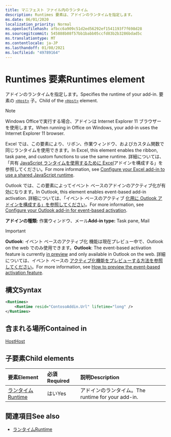 ```yaml
---
title: マニフェスト ファイル内のランタイム
description: Runtimes 要素は、アドインのランタイムを指定します。
ms.date: 06/01/2020
localization_priority: Normal
ms.openlocfilehash: afbcc6a909c51d2ed56292ef1541193f7f698d28
ms.sourcegitcommit: 545888b08f57bb1babb05ccfd83b2b3286bdad5c
ms.translationtype: MT
ms.contentlocale: ja-JP
ms.lasthandoff: 01/08/2021
ms.locfileid: "49789164"
---
```

# <a name="runtimes-element"></a><span data-ttu-id="9f8f9-103">Runtimes 要素</span><span class="sxs-lookup"><span data-stu-id="9f8f9-103">Runtimes element</span></span>

<span data-ttu-id="9f8f9-104">アドインのランタイムを指定します。</span><span class="sxs-lookup"><span data-stu-id="9f8f9-104">Specifies the runtime of your add-in.</span></span> <span data-ttu-id="9f8f9-105">要素の [`<Host>`](host.md) 子。</span><span class="sxs-lookup"><span data-stu-id="9f8f9-105">Child of the [`<Host>`](host.md) element.</span></span>

> [!NOTE]
> <span data-ttu-id="9f8f9-106">Windows Officeで実行する場合、アドインは Internet Explorer 11 ブラウザーを使用します。</span><span class="sxs-lookup"><span data-stu-id="9f8f9-106">When running in Office on Windows, your add-in uses the Internet Explorer 11 browser.</span></span>

<span data-ttu-id="9f8f9-107">Excel では、この要素により、リボン、作業ウィンドウ、およびカスタム関数で同じランタイムを使用できます。</span><span class="sxs-lookup"><span data-stu-id="9f8f9-107">In Excel, this element enables the ribbon, task pane, and custom functions to use the same runtime.</span></span> <span data-ttu-id="9f8f9-108">詳細については、「共有 [JavaScript ランタイムを使用するために Excel](../../develop/configure-your-add-in-to-use-a-shared-runtime.md)アドインを構成する」を参照してください。</span><span class="sxs-lookup"><span data-stu-id="9f8f9-108">For more information, see [Configure your Excel add-in to use a shared JavaScript runtime](../../develop/configure-your-add-in-to-use-a-shared-runtime.md).</span></span>

<span data-ttu-id="9f8f9-109">Outlook では、この要素によってイベント ベースのアドインのアクティブ化が有効になります。</span><span class="sxs-lookup"><span data-stu-id="9f8f9-109">In Outlook, this element enables event-based add-in activation.</span></span> <span data-ttu-id="9f8f9-110">詳細については、「イベント ベースのアクティブ [化用に Outlook アドインを構成する」を参照してください](../../outlook/autolaunch.md)。</span><span class="sxs-lookup"><span data-stu-id="9f8f9-110">For more information, see [Configure your Outlook add-in for event-based activation](../../outlook/autolaunch.md).</span></span>

<span data-ttu-id="9f8f9-111">**アドインの種類:** 作業ウィンドウ、メール</span><span class="sxs-lookup"><span data-stu-id="9f8f9-111">**Add-in type:** Task pane, Mail</span></span>

> [!IMPORTANT]
> <span data-ttu-id="9f8f9-112">**Outlook**: イベント ベースのアクティブ化 [](../../reference/objectmodel/preview-requirement-set/outlook-requirement-set-preview.md)機能は現在プレビュー中で、Outlook on the web でのみ使用できます。</span><span class="sxs-lookup"><span data-stu-id="9f8f9-112">**Outlook**: The event-based activation feature is currently [in preview](../../reference/objectmodel/preview-requirement-set/outlook-requirement-set-preview.md) and only available in Outlook on the web.</span></span> <span data-ttu-id="9f8f9-113">詳細については、イベント ベースの [アクティブ化機能をプレビューする方法を参照してください](../../outlook/autolaunch.md#how-to-preview-the-event-based-activation-feature)。</span><span class="sxs-lookup"><span data-stu-id="9f8f9-113">For more information, see [How to preview the event-based activation feature](../../outlook/autolaunch.md#how-to-preview-the-event-based-activation-feature).</span></span>

## <a name="syntax"></a><span data-ttu-id="9f8f9-114">構文</span><span class="sxs-lookup"><span data-stu-id="9f8f9-114">Syntax</span></span>

```XML
<Runtimes>
    <Runtime resid="ContosoAddin.Url" lifetime="long" />
</Runtimes>
```

## <a name="contained-in"></a><span data-ttu-id="9f8f9-115">含まれる場所</span><span class="sxs-lookup"><span data-stu-id="9f8f9-115">Contained in</span></span>

[<span data-ttu-id="9f8f9-116">Host</span><span class="sxs-lookup"><span data-stu-id="9f8f9-116">Host</span></span>](host.md)

## <a name="child-elements"></a><span data-ttu-id="9f8f9-117">子要素</span><span class="sxs-lookup"><span data-stu-id="9f8f9-117">Child elements</span></span>

|  <span data-ttu-id="9f8f9-118">要素</span><span class="sxs-lookup"><span data-stu-id="9f8f9-118">Element</span></span> |  <span data-ttu-id="9f8f9-119">必須</span><span class="sxs-lookup"><span data-stu-id="9f8f9-119">Required</span></span>  |  <span data-ttu-id="9f8f9-120">説明</span><span class="sxs-lookup"><span data-stu-id="9f8f9-120">Description</span></span>  |
|:-----|:-----|:-----|
| [<span data-ttu-id="9f8f9-121">ランタイム</span><span class="sxs-lookup"><span data-stu-id="9f8f9-121">Runtime</span></span>](runtime.md) | <span data-ttu-id="9f8f9-122">はい</span><span class="sxs-lookup"><span data-stu-id="9f8f9-122">Yes</span></span> |  <span data-ttu-id="9f8f9-123">アドインのランタイム。</span><span class="sxs-lookup"><span data-stu-id="9f8f9-123">The runtime for your add-in.</span></span> |

## <a name="see-also"></a><span data-ttu-id="9f8f9-124">関連項目</span><span class="sxs-lookup"><span data-stu-id="9f8f9-124">See also</span></span>

- [<span data-ttu-id="9f8f9-125">ランタイム</span><span class="sxs-lookup"><span data-stu-id="9f8f9-125">Runtime</span></span>](runtime.md)
